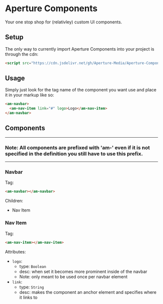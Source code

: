 # Aperture Components

Your one stop shop for (relativley) custom UI components.

## Setup

The only way to currently import Aperture Components into your project is through the cdn:

```html
<script src="https://cdn.jsdelivr.net/gh/Aperture-Media/Aperture-Components/dist/main.min.js"></script>
```

## Usage

Simply just look for the tag name of the component you want use and place it in your markup like so:

```html
<am-navbar>
  <am-nav-item link="#" logo>Logo</am-nav-item>
</am-navbar>
```

## Components

---

### Note: All components are prefixed with 'am-' even if it is not specified in the definition you still have to use this prefix.

---

### Navbar

Tag: 

```html
<am-navbar></am-navbar>
```

Children:

- Nav Item

### Nav Item

Tag: 

```html
<am-nav-item></am-nav-item>
```

Attributes:

- `logo`:
  - type: `Boolean`
  - desc: when set it becomes more prominent inside of the navbar
  - Note: only meant to be used once per navbar element
- `link`:
  - type: `String`
  - desc: makes the component an anchor element and specifies where it links to